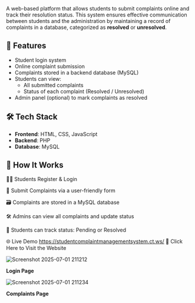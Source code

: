 

A web-based platform that allows students to submit complaints online and track their resolution status. This system ensures effective communication between students and the administration by maintaining a record of complaints in a database, categorized as **resolved** or **unresolved**.

## 🚀 Features

- Student login system
- Online complaint submission
- Complaints stored in a backend database (MySQL)
- Students can view:
  - All submitted complaints
  - Status of each complaint (Resolved / Unresolved)
- Admin panel (optional) to mark complaints as resolved

## 🛠️ Tech Stack

- **Frontend**: HTML, CSS, JavaScript  
- **Backend**: PHP  
- **Database**: MySQL  

## 📌 How It Works

🧑‍🎓 Students Register & Login

📝 Submit Complaints via a user-friendly form

🗃️ Complaints are stored in a MySQL database

🛠️ Admins can view all complaints and update status

🔄 Students can track status: Pending or Resolved

🌐 Live Demo
https://studentcomplaintmanagementsystem.ct.ws/
🔗 Click Here to Visit the Website

![Screenshot 2025-07-01 211212](https://github.com/user-attachments/assets/0aa2e87b-bad0-4814-aff5-e81b65f64f23)

**Login Page**

![Screenshot 2025-07-01 211234](https://github.com/user-attachments/assets/49b99406-dbe1-4d1b-a5fe-295671dbd625)

**Complaints Page**
